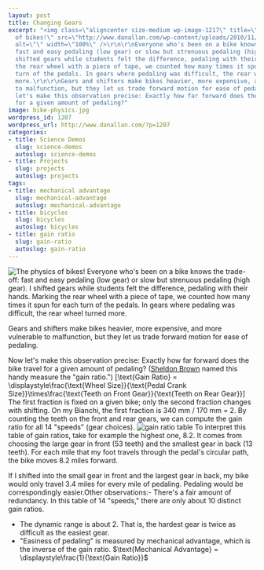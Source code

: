 ```yaml
---
layout: post
title: Changing Gears
excerpt: "<img class=\"aligncenter size-medium wp-image-1217\" title=\"The physics
  of bikes!\" src=\"http://www.danallan.com/wp-content/uploads/2010/11/bike-physics-570x378.jpg\"
  alt=\"\" width=\"100%\" />\r\n\r\nEveryone who's been on a bike knows the trade-off:
  fast and easy pedaling (low gear) or slow but strenuous pedaling (high gear). I
  shifted gears while students felt the difference, pedaling with their hands. Marking
  the rear wheel with a piece of tape, we counted how many times it spun for each
  turn of the pedals. In gears where pedaling was difficult, the rear wheel turned
  more.\r\n\r\nGears and shifters make bikes heavier, more expensive, and more vulnerable
  to malfunction, but they let us trade forward motion for ease of pedaling.\r\n\r\nNow
  let's make this observation precise: Exactly how far forward does the bike travel
  for a given amount of pedaling?"
image: bike-physics.jpg
wordpress_id: 1207
wordpress_url: http://www.danallan.com/?p=1207
categories:
- title: Science Demos
  slug: science-demos
  autoslug: science-demos
- title: Projects
  slug: projects
  autoslug: projects
tags:
- title: mechanical advantage
  slug: mechanical-advantage
  autoslug: mechanical-advantage
- title: bicycles
  slug: bicycles
  autoslug: bicycles
- title: gain ratio
  slug: gain-ratio
  autoslug: gain-ratio
---
```

![](http://www.danallan.com/wp-content/uploads/2010/11/bike-physics-570x378.jpg "The physics of bikes!")
Everyone who's been on a bike knows the trade-off: fast and easy pedaling (low gear) or slow but strenuous pedaling (high gear). I shifted gears while students felt the difference, pedaling with their hands. Marking the rear wheel with a piece of tape, we counted how many times it spun for each turn of the pedals. In gears where pedaling was difficult, the rear wheel turned more.

Gears and shifters make bikes heavier, more expensive, and more vulnerable to malfunction, but they let us trade forward motion for ease of pedaling.

Now let's make this observation precise: Exactly how far forward does the bike travel for a given amount of pedaling? ([Sheldon Brown](http://www.sheldonbrown.com/gain.html "Gain Ratios") named this handy measure the "gain ratio.")
\[\text{Gain Ratio} = \displaystyle\frac{\text{Wheel Size}}{\text{Pedal Crank Size}}\times\frac{\text{Teeth on Front Gear}}{\text{Teeth on Rear Gear}}\]
The first fraction is fixed on a given bike; only the second fraction changes with shifting. On my Bianchi, the first fraction is 340 mm / 170 mm = 2. By counting the teeth on the front and rear gears, we can compute the gain ratio for all 14 "speeds" (gear choices).
![](http://www.danallan.com/wp-content/uploads/2010/11/gain-ratio-table.png "gain ratio table")
To interpret this table of gain ratios, take for example the highest one, 8.2. It comes from choosing the large gear in front (53 teeth) and the smallest gear in back (13 teeth). For each mile that my foot travels through the pedal's circular path, the bike moves 8.2 miles forward.

If I shifted into the small gear in front and the largest gear in back, my bike would only travel 3.4 miles for every mile of pedaling. Pedaling would be correspondingly easier.Other observations:- There's a fair amount of redundancy. In this table of 14 "speeds," there are only about 10 distinct gain ratios.
- The dynamic range is about 2. That is, the hardest gear is twice as difficult as the easiest gear.
- "Easiness of pedaling" is measured by mechanical advantage, which is the inverse of the gain ratio. $\text{Mechanical Advantage} = \displaystyle\frac{1}{\text{Gain Ratio}}$


